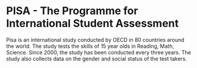 # PISA - The Programme for International Student Assessment

Pisa is an international study conducted by OECD in 80 countries around the world. The study tests the skills of 15 year olds in Reading, Math, Science. Since 2000, the study has been conducted every three years. The study also collects data on the gender and social status of the test takers.

